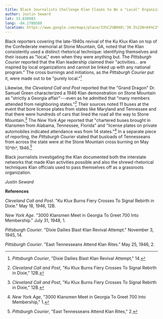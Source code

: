 ```yaml
---
title: Black Journalists Challenge Klan Claims to Be a "Local" Organization
author: Justin Seward
lat: 33.810983
long: -84.1780589
location: https://www.google.com/maps/place/33%C2%B048\'39.5%22N+84%C2%B010\'31.7%22W/@33.810983,-84.1780589,17z/data=!3m1!4b1!4m13!1m8!3m7!1s0x88f5af24c25d5bbb:0x4119e5c541409adc!2sStone+Mountain,+GA!3b1!8m2!3d33.8081608!4d-84.170196!16zL20vMHJ2emY!3m3!8m2!3d33.810983!4d-84.175484?entry=ttu
---
```

Black reporters covering the late-1940s revival of the Ku Klux Klan on
top of the Confederate memorial at Stone Mountain, GA, noted that the
Klan consistently used a distinct rhetorical technique: identifying
themselves and their issues as "local," even when they were anything
but. The *Pittsburgh Courier* reported that the Klan leadership claimed
their "activities... are inspired by local organizations and cannot be
linked up with any national program." The cross burnings and
initiations, as the *Pittsburgh Courier* put it, were made out to be
"purely local."[^1]

Likewise, the *Cleveland Call and Post* reported that the "Grand Dragon"
Dr. Samuel Green characterized a 1946 Klan demonstration on Stone
Mountain as "strictly a Georgia affair"---even as he admitted that "many
members attended from neighboring states."[^2] Their sources noted 11
buses at the event that bore license plates from states like Maryland
and Tennessee and that there were hundreds of cars that lined the road
all the way to Stone Mountain.[^3] The *New York Age* reported that
"chartered buses brought in Klansmen from Alabama, Tennessee, Florida"
and "license plates on private automobiles indicated attendance was from
14 states."[^4] In a separate piece of reporting, the *Pittsburgh
Courier* stated that busloads of Tennesseans from across the state were
at the Stone Mountain cross burning on May 10^th^, 1946.[^5]

Black journalists investigating the Klan documented both the interstate
networks that made Klan activities possible and also the shrewd
rhetorical techniques Klan officials used to pass themselves off as a
grassroots organization.

*Justin Seward*

**References**

*Cleveland Call and Post*. "Ku Klux Burns Fiery Crosses To Signal
Rebirth in Dixie." May 18, 1946, 12B.

*New York Age*. "3000 Klansmen Meet in Georgia To Greet 700 Into
Membership." July 31, 1948, 1.

*Pittsburgh Courier*. "Dixie Dailies Blast Klan Revival Attempt."
November 3, 1945, 14.

*Pittsburgh Courier*. "East Tennesseans Attend Klan Rites." May 25,
1946, 2.

[^1]: *Pittsburgh Courier*, "Dixie Dailies Blast Klan Revival Attempt,"
    14.

[^2]: *Cleveland Call and Post*, "Ku Klux Burns Fiery Crosses To Signal
    Rebirth in Dixie," 12B.

[^3]: *Cleveland Call and Post*, "Ku Klux Burns Fiery Crosses To Signal
    Rebirth in Dixie," 12B.

[^4]: *New York Age*, "3000 Klansmen Meet in Georgia To Greet 700 Into
    Membership," 1.

[^5]: *Pittsburgh Courier*, "East Tennesseans Attend Klan Rites," 2.
